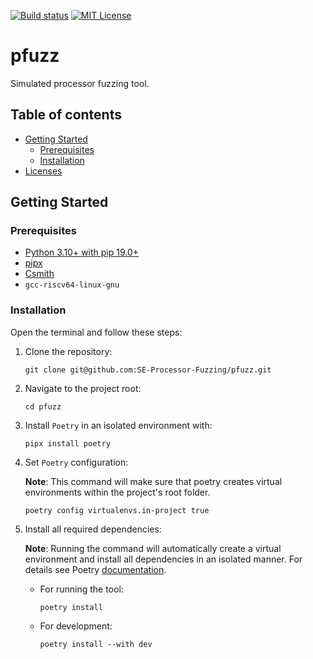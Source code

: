 [![Build status][status-shield]][status-url]
[![MIT License][license-shield]][license-url]

# pfuzz

Simulated processor fuzzing tool.

## Table of contents

- [Getting Started](#getting-started)
  - [Prerequisites](#prerequisites)
  - [Installation](#installation)
- [Licenses](#licenses)

## Getting Started

### Prerequisites

- [Python 3.10+ with pip 19.0+](https://wiki.python.org/moin/BeginnersGuide/Download)
- [pipx](https://pypa.github.io/pipx/#install-pipx)
- [Csmith](https://github.com/csmith-project/csmith)
- `gcc-riscv64-linux-gnu`

### Installation

Open the terminal and follow these steps:

1. Clone the repository:

    ```shell
    git clone git@github.com:SE-Processor-Fuzzing/pfuzz.git
    ```

2. Navigate to the project root:

    ```shell
    cd pfuzz
    ```

3. Install `Poetry` in an isolated environment with:

    ```shell
    pipx install poetry
    ```

4. Set `Poetry` configuration:
    
    **Note**: This command will make sure that poetry creates virtual environments within the project's root folder.

    ```shell
    poetry config virtualenvs.in-project true
    ```

4. Install all required dependencies:

    **Note**: Running the command will automatically create a virtual environment and install all dependencies in an isolated manner. For details see Poetry [documentation](https://python-poetry.org/docs/cli/#install).

    - For running the tool:
        ```shell
        poetry install
        ```
    - For development:
        ```shell
        poetry install --with dev
        ```

<!-- https://www.markdownguide.org/basic-syntax/#reference-style-links -->
[license-shield]: https://img.shields.io/github/license/SE-Processor-Fuzzing/pfuzz.svg?style=for-the-badge&color=blue
[license-url]: LICENSE
[status-shield]: https://img.shields.io/github/actions/workflow/status/SE-Processor-Fuzzing/pfuzz/.github/workflows/ci.yml?branch=main&event=push&style=for-the-badge
[status-url]: https://github.com/SE-Processor-Fuzzing/pfuzz/blob/main/.github/workflows/ci.yml
